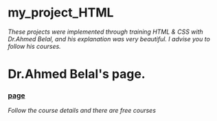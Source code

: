 # my_project_HTML
*These projects were implemented through training HTML & CSS with Dr.Ahmed Belal, and his explanation was very beautiful. I advise you to follow his courses.*
# Dr.Ahmed Belal's page.
### [page](https://www.facebook.com/AhmedBelalOfficial1) 
*Follow the course details and there are free courses*
